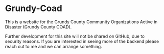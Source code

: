 # Grundy-Coad
This is a website for the Grundy County Community Organizations Active in Disaster (Grundy County COAD). 

Further development for this site will not be shared on GitHub, due to security reasons. If you are interested in seeing more of the backend please reach out to me and we can arrange something.

